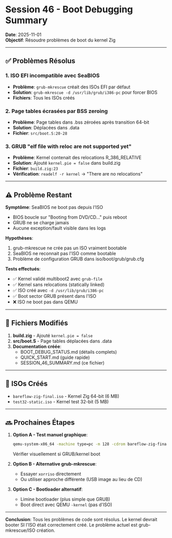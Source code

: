 # Session 46 - Boot Debugging Summary

**Date**: 2025-11-01  
**Objectif**: Résoudre problèmes de boot du kernel Zig

---

## ✅ Problèmes Résolus

### 1. ISO EFI incompatible avec SeaBIOS
- **Problème**: `grub-mkrescue` créait des ISOs EFI par défaut
- **Solution**: `grub-mkrescue -d /usr/lib/grub/i386-pc` pour forcer BIOS
- **Fichiers**: Tous les ISOs créés

### 2. Page tables écrasées par BSS zeroing
- **Problème**: Page tables dans .bss zéroées après transition 64-bit
- **Solution**: Déplacées dans .data
- **Fichier**: `src/boot.S:20-28`

### 3. GRUB "elf file with reloc are not supported yet"
- **Problème**: Kernel contenait des relocations R_386_RELATIVE
- **Solution**: Ajouté `kernel.pie = false` dans build.zig
- **Fichier**: `build.zig:23`
- **Vérification**: `readelf -r kernel` → "There are no relocations"

---

## ⚠️ Problème Restant

**Symptôme**: SeaBIOS ne boot pas depuis l'ISO  
- BIOS boucle sur "Booting from DVD/CD..." puis reboot
- GRUB ne se charge jamais
- Aucune exception/fault visible dans les logs

**Hypothèses**:
1. grub-mkrescue ne crée pas un ISO vraiment bootable
2. SeaBIOS ne reconnait pas l'ISO comme bootable
3. Problème de configuration GRUB dans iso/boot/grub/grub.cfg

**Tests effectués**:
- ✅ Kernel validé multiboot2 avec `grub-file`
- ✅ Kernel sans relocations (statically linked)
- ✅ ISO créé avec `-d /usr/lib/grub/i386-pc`
- ✅ Boot sector GRUB présent dans l'ISO
- ❌ ISO ne boot pas dans QEMU

---

## 📁 Fichiers Modifiés

1. **build.zig** - Ajouté `kernel.pie = false`
2. **src/boot.S** - Page tables déplacées dans .data
3. **Documentation créée**:
   - BOOT_DEBUG_STATUS.md (détails complets)
   - QUICK_START.md (guide rapide)
   - SESSION_46_SUMMARY.md (ce fichier)

---

## 🧪 ISOs Créés

- `bareflow-zig-final.iso` - Kernel Zig 64-bit (6 MB)
- `test32-static.iso` - Kernel test 32-bit (5 MB)

---

## 🔜 Prochaines Étapes

1. **Option A - Test manuel graphique**:
   ```bash
   qemu-system-x86_64 -machine type=pc -m 128 -cdrom bareflow-zig-final.iso
   ```
   Vérifier visuellement si GRUB/kernel boot

2. **Option B - Alternative grub-mkrescue**:
   - Essayer `xorriso` directement
   - Ou utiliser approche différente (USB image au lieu de CD)

3. **Option C - Bootloader alternatif**:
   - Limine bootloader (plus simple que GRUB)
   - Boot direct avec QEMU `-kernel` (pas d'ISO)

---

**Conclusion**: Tous les problèmes de code sont résolus. Le kernel devrait booter SI l'ISO était correctement créé. Le problème actuel est grub-mkrescue/ISO création.
